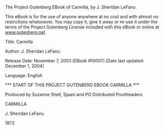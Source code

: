 The Project Gutenberg EBook of Carmilla, by J. Sheridan LeFanu

This eBook is for the use of anyone anywhere at no cost and with
almost no restrictions whatsoever.  You may copy it, give it away or
re-use it under the terms of the Project Gutenberg License included
with this eBook or online at www.gutenberg.net


Title: Carmilla

Author: J. Sheridan LeFanu

Release Date: November 7, 2003 [EBook #10007]
[Date last updated: December 1, 2004]

Language: English


*** START OF THIS PROJECT GUTENBERG EBOOK CARMILLA ***




Produced by Suzanne Shell, Sjaani and PG Distributed Proofreaders




CARMILLA

J. Sheridan LeFanu

1872



